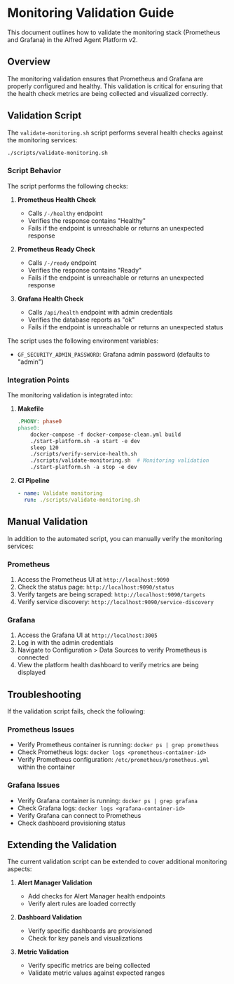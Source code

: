 # Monitoring Validation Guide

This document outlines how to validate the monitoring stack (Prometheus and Grafana) in the Alfred Agent Platform v2.

## Overview

The monitoring validation ensures that Prometheus and Grafana are properly configured and healthy. This validation is critical for ensuring that the health check metrics are being collected and visualized correctly.

## Validation Script

The `validate-monitoring.sh` script performs several health checks against the monitoring services:

```bash
./scripts/validate-monitoring.sh
```

### Script Behavior

The script performs the following checks:

1. **Prometheus Health Check**
   - Calls `/-/healthy` endpoint
   - Verifies the response contains "Healthy"
   - Fails if the endpoint is unreachable or returns an unexpected response

2. **Prometheus Ready Check**
   - Calls `/-/ready` endpoint
   - Verifies the response contains "Ready"
   - Fails if the endpoint is unreachable or returns an unexpected response

3. **Grafana Health Check**
   - Calls `/api/health` endpoint with admin credentials
   - Verifies the database reports as "ok"
   - Fails if the endpoint is unreachable or returns an unexpected status

The script uses the following environment variables:
- `GF_SECURITY_ADMIN_PASSWORD`: Grafana admin password (defaults to "admin")

### Integration Points

The monitoring validation is integrated into:

1. **Makefile**
   ```makefile
   .PHONY: phase0
   phase0:
       docker-compose -f docker-compose-clean.yml build
       ./start-platform.sh -a start -e dev
       sleep 120
       ./scripts/verify-service-health.sh
       ./scripts/validate-monitoring.sh  # Monitoring validation
       ./start-platform.sh -a stop -e dev
   ```

2. **CI Pipeline**
   ```yaml
   - name: Validate monitoring
     run: ./scripts/validate-monitoring.sh
   ```

## Manual Validation

In addition to the automated script, you can manually verify the monitoring services:

### Prometheus

1. Access the Prometheus UI at `http://localhost:9090`
2. Check the status page: `http://localhost:9090/status`
3. Verify targets are being scraped: `http://localhost:9090/targets`
4. Verify service discovery: `http://localhost:9090/service-discovery`

### Grafana

1. Access the Grafana UI at `http://localhost:3005`
2. Log in with the admin credentials
3. Navigate to Configuration > Data Sources to verify Prometheus is connected
4. View the platform health dashboard to verify metrics are being displayed

## Troubleshooting

If the validation script fails, check the following:

### Prometheus Issues
- Verify Prometheus container is running: `docker ps | grep prometheus`
- Check Prometheus logs: `docker logs <prometheus-container-id>`
- Verify Prometheus configuration: `/etc/prometheus/prometheus.yml` within the container

### Grafana Issues
- Verify Grafana container is running: `docker ps | grep grafana`
- Check Grafana logs: `docker logs <grafana-container-id>`
- Verify Grafana can connect to Prometheus
- Check dashboard provisioning status

## Extending the Validation

The current validation script can be extended to cover additional monitoring aspects:

1. **Alert Manager Validation**
   - Add checks for Alert Manager health endpoints
   - Verify alert rules are loaded correctly

2. **Dashboard Validation**
   - Verify specific dashboards are provisioned
   - Check for key panels and visualizations

3. **Metric Validation**
   - Verify specific metrics are being collected
   - Validate metric values against expected ranges